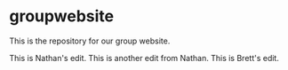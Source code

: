 # groupwebsite

This is the repository for our group website.

This is Nathan's edit.
This is another edit from Nathan.
This is Brett's edit.
